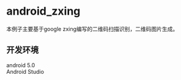 # android_zxing
本例子主要基于google zxing编写的二维码扫描识别，二维码图片生成。<br/>

## 开发环境
android 5.0 <br/>
Android Studio
